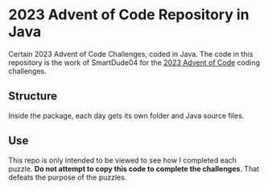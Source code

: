 # 2023 Advent of Code Repository in Java

Certain 2023 Advent of Code Challenges, coded in Java.
The code in this repository is the work of SmartDude04 for the [2023 Advent of Code](https://adventofcode.com/2023) coding challenges.

## Structure

Inside the package, each day gets its own folder and Java source files.

## Use

This repo is only intended to be viewed to see how I completed each puzzle. **Do not attempt to copy this code to complete the challenges**. That defeats the purpose of the puzzles.
